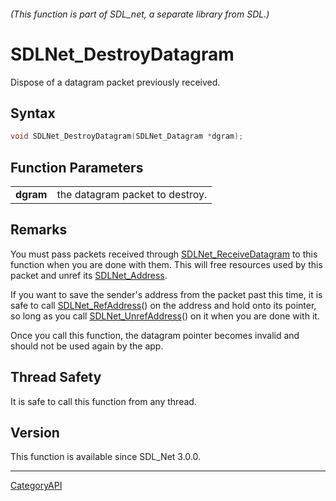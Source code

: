 ###### (This function is part of SDL_net, a separate library from SDL.)
# SDLNet_DestroyDatagram

Dispose of a datagram packet previously received.

## Syntax

```c
void SDLNet_DestroyDatagram(SDLNet_Datagram *dgram);

```

## Function Parameters

|               |                                 |
| ------------- | ------------------------------- |
| **dgram**     | the datagram packet to destroy. |

## Remarks

You must pass packets received through
[SDLNet_ReceiveDatagram](SDLNet_ReceiveDatagram) to this function when you
are done with them. This will free resources used by this packet and unref
its [SDLNet_Address](SDLNet_Address).

If you want to save the sender's address from the packet past this time, it
is safe to call [SDLNet_RefAddress](SDLNet_RefAddress)() on the address and
hold onto its pointer, so long as you call
[SDLNet_UnrefAddress](SDLNet_UnrefAddress)() on it when you are done with
it.

Once you call this function, the datagram pointer becomes invalid and
should not be used again by the app.

## Thread Safety

It is safe to call this function from any thread.

## Version

This function is available since SDL_Net 3.0.0.

----
[CategoryAPI](CategoryAPI)

